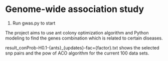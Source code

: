# Genome-wide association study
1. Run gwas.py to start

The project aims to use ant colony optimization algorithm and Python modeling to find the genes combination which is related to certain diseases.

result_conProb-H0.1-{ants}_{updates}-fac={factor}.txt shows the selected snp pairs and the pow of ACO algorithm for the current 100 data sets.